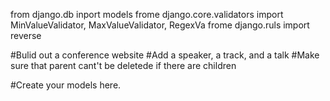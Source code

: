 from django.db inport models
frome django.core.validators import MinValueValidator, MaxValueValidator, RegexVa
frome django.ruls import reverse

#Bulid out a conference website
#Add a speaker, a track, and a talk
#Make sure that parent cant't be deletede if there are children

#Create your models here.
